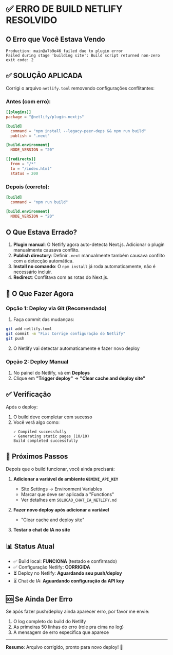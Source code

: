 # ✅ ERRO DE BUILD NETLIFY RESOLVIDO

## O Erro que Você Estava Vendo

```
Production: main@a7b9e46 failed due to plugin error
Failed during stage 'building site': Build script returned non-zero exit code: 2
```

## ✅ SOLUÇÃO APLICADA

Corrigi o arquivo `netlify.toml` removendo configurações conflitantes:

### Antes (com erro):
```toml
[[plugins]]
package = "@netlify/plugin-nextjs"

[build]
  command = "npm install --legacy-peer-deps && npm run build"
  publish = ".next"

[build.environment]
  NODE_VERSION = "20"

[[redirects]]
  from = "/*"
  to = "/index.html"
  status = 200
```

### Depois (correto):
```toml
[build]
  command = "npm run build"

[build.environment]
  NODE_VERSION = "20"
```

## O Que Estava Errado?

1. **Plugin manual**: O Netlify agora auto-detecta Next.js. Adicionar o plugin manualmente causava conflito.
2. **Publish directory**: Definir `.next` manualmente também causava conflito com a detecção automática.
3. **Install no comando**: O `npm install` já roda automaticamente, não é necessário incluir.
4. **Redirect**: Conflitava com as rotas do Next.js.

## 🚀 O Que Fazer Agora

### Opção 1: Deploy via Git (Recomendado)

1. Faça commit das mudanças:
```bash
git add netlify.toml
git commit -m "Fix: Corrige configuração do Netlify"
git push
```

2. O Netlify vai detectar automaticamente e fazer novo deploy

### Opção 2: Deploy Manual

1. No painel do Netlify, vá em **Deploys**
2. Clique em **"Trigger deploy"** → **"Clear cache and deploy site"**

## ✅ Verificação

Após o deploy:
1. O build deve completar com sucesso
2. Você verá algo como:
   ```
   ✓ Compiled successfully
   ✓ Generating static pages (10/10)
   Build completed successfully
   ```

## 🔄 Próximos Passos

Depois que o build funcionar, você ainda precisará:

1. **Adicionar a variável de ambiente `GEMINI_API_KEY`**
   - Site Settings → Environment Variables
   - Marcar que deve ser aplicada a "Functions"
   - Ver detalhes em `SOLUCAO_CHAT_IA_NETLIFY.md`

2. **Fazer novo deploy após adicionar a variável**
   - "Clear cache and deploy site"

3. **Testar o chat de IA no site**

## 📊 Status Atual

- ✅ Build local: **FUNCIONA** (testado e confirmado)
- ✅ Configuração Netlify: **CORRIGIDA**
- ⏳ Deploy no Netlify: **Aguardando seu push/deploy**
- ⏳ Chat de IA: **Aguardando configuração da API key**

## 🆘 Se Ainda Der Erro

Se após fazer push/deploy ainda aparecer erro, por favor me envie:

1. O log completo do build do Netlify
2. As primeiras 50 linhas do erro (role pra cima no log)
3. A mensagem de erro específica que aparece

---

**Resumo**: Arquivo corrigido, pronto para novo deploy! 🎉
